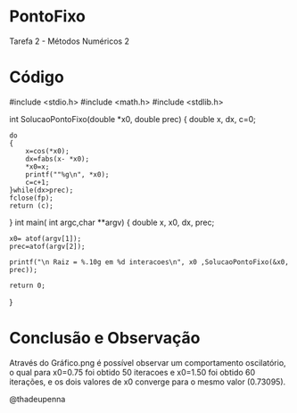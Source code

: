 # PontoFixo

Tarefa 2 - Métodos Numéricos 2

# Código

#include <stdio.h>
#include <math.h>
#include <stdlib.h>

int SolucaoPontoFixo(double *x0, double prec)
{
	double x, dx, c=0;
	
	do
	{
		x=cos(*x0);
		dx=fabs(x- *x0);
		*x0=x;
		printf(""%g\n", *x0);
		c=c+1;
	}while(dx>prec);
	fclose(fp);
	return (c);
}
int main( int argc,char **argv)
{
	double x, x0, dx, prec;
	
	x0= atof(argv[1]);
	prec=atof(argv[2]);
	
	printf("\n Raiz = %.10g em %d interacoes\n", x0 ,SolucaoPontoFixo(&x0, prec));
	
	return 0;
}

# Conclusão e Observação

Através do Gráfico.png é possível observar um comportamento oscilatório, o qual para x0=0.75 foi obtido 50 iteracoes e x0=1.50 foi obtido 60 iterações, e os dois valores de x0 converge para o mesmo valor (0.73095).

@thadeupenna
